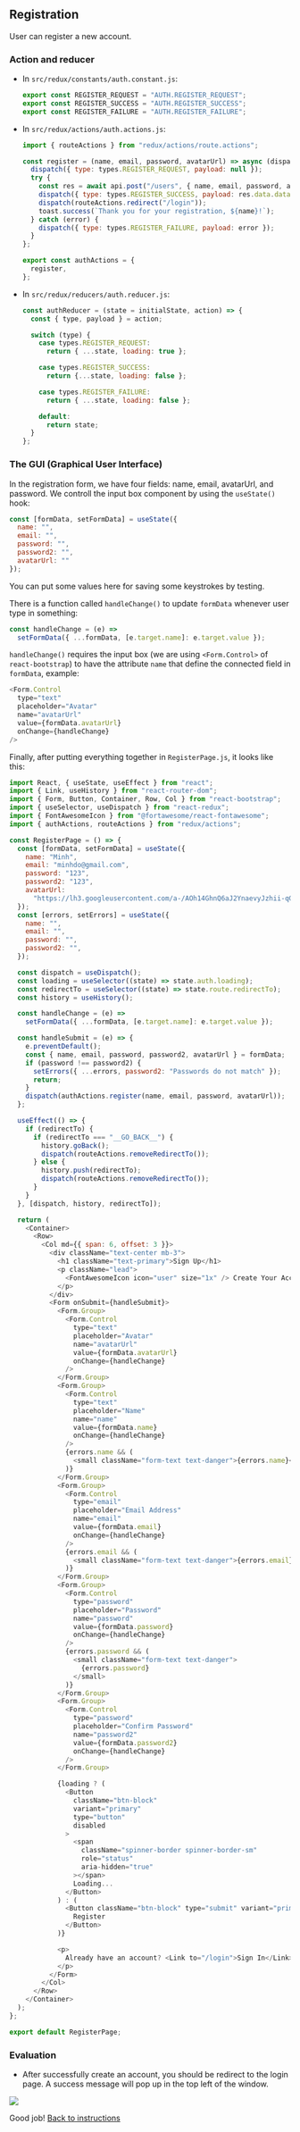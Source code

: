 ## Registration

User can register a new account.

### Action and reducer

- In `src/redux/constants/auth.constant.js`:
  ```javascript
  export const REGISTER_REQUEST = "AUTH.REGISTER_REQUEST";
  export const REGISTER_SUCCESS = "AUTH.REGISTER_SUCCESS";
  export const REGISTER_FAILURE = "AUTH.REGISTER_FAILURE";
  ```
- In `src/redux/actions/auth.actions.js`:
  ```javascript
  import { routeActions } from "redux/actions/route.actions";

  const register = (name, email, password, avatarUrl) => async (dispatch) => {
    dispatch({ type: types.REGISTER_REQUEST, payload: null });
    try {
      const res = await api.post("/users", { name, email, password, avatarUrl });
      dispatch({ type: types.REGISTER_SUCCESS, payload: res.data.data });
      dispatch(routeActions.redirect("/login"));
      toast.success(`Thank you for your registration, ${name}!`);
    } catch (error) {
      dispatch({ type: types.REGISTER_FAILURE, payload: error });
    }
  };

  export const authActions = {
    register,
  };
  ```
- In `src/redux/reducers/auth.reducer.js`:
  ```javascript
  const authReducer = (state = initialState, action) => {
    const { type, payload } = action;

    switch (type) {
      case types.REGISTER_REQUEST:
        return { ...state, loading: true };

      case types.REGISTER_SUCCESS:
        return {...state, loading: false };

      case types.REGISTER_FAILURE:
        return { ...state, loading: false };

      default:
        return state;
    }
  };
  ```

### The GUI (Graphical User Interface)

In the registration form, we have four fields: name, email, avatarUrl, and password. We controll the input box component by using the `useState()` hook:

```javascript
const [formData, setFormData] = useState({
  name: "",
  email: "",
  password: "",
  password2: "",
  avatarUrl: ""
});
```

You can put some values here for saving some keystrokes by testing.

There is a function called `handleChange()` to update `formData` whenever user type in something:

```javascript
const handleChange = (e) =>
  setFormData({ ...formData, [e.target.name]: e.target.value });
```

`handleChange()` requires the input box (we are using `<Form.Control>` of `react-bootstrap`) to have the attribute `name` that define the connected field in `formData`, example:

```javascript
<Form.Control
  type="text"
  placeholder="Avatar"
  name="avatarUrl"
  value={formData.avatarUrl}
  onChange={handleChange}
/>
```

Finally, after putting everything together in `RegisterPage.js`, it looks like this:

```javascript
import React, { useState, useEffect } from "react";
import { Link, useHistory } from "react-router-dom";
import { Form, Button, Container, Row, Col } from "react-bootstrap";
import { useSelector, useDispatch } from "react-redux";
import { FontAwesomeIcon } from "@fortawesome/react-fontawesome";
import { authActions, routeActions } from "redux/actions";

const RegisterPage = () => {
  const [formData, setFormData] = useState({
    name: "Minh",
    email: "minhdo@gmail.com",
    password: "123",
    password2: "123",
    avatarUrl:
      "https://lh3.googleusercontent.com/a-/AOh14GhnQ6aJ2YnaevyJzhii-qGws6Y17w-cwWLqF5iP",
  });
  const [errors, setErrors] = useState({
    name: "",
    email: "",
    password: "",
    password2: "",
  });

  const dispatch = useDispatch();
  const loading = useSelector((state) => state.auth.loading);
  const redirectTo = useSelector((state) => state.route.redirectTo);
  const history = useHistory();

  const handleChange = (e) =>
    setFormData({ ...formData, [e.target.name]: e.target.value });

  const handleSubmit = (e) => {
    e.preventDefault();
    const { name, email, password, password2, avatarUrl } = formData;
    if (password !== password2) {
      setErrors({ ...errors, password2: "Passwords do not match" });
      return;
    }
    dispatch(authActions.register(name, email, password, avatarUrl));
  };

  useEffect(() => {
    if (redirectTo) {
      if (redirectTo === "__GO_BACK__") {
        history.goBack();
        dispatch(routeActions.removeRedirectTo());
      } else {
        history.push(redirectTo);
        dispatch(routeActions.removeRedirectTo());
      }
    }
  }, [dispatch, history, redirectTo]);

  return (
    <Container>
      <Row>
        <Col md={{ span: 6, offset: 3 }}>
          <div className="text-center mb-3">
            <h1 className="text-primary">Sign Up</h1>
            <p className="lead">
              <FontAwesomeIcon icon="user" size="1x" /> Create Your Account
            </p>
          </div>
          <Form onSubmit={handleSubmit}>
            <Form.Group>
              <Form.Control
                type="text"
                placeholder="Avatar"
                name="avatarUrl"
                value={formData.avatarUrl}
                onChange={handleChange}
              />
            </Form.Group>
            <Form.Group>
              <Form.Control
                type="text"
                placeholder="Name"
                name="name"
                value={formData.name}
                onChange={handleChange}
              />
              {errors.name && (
                <small className="form-text text-danger">{errors.name}</small>
              )}
            </Form.Group>
            <Form.Group>
              <Form.Control
                type="email"
                placeholder="Email Address"
                name="email"
                value={formData.email}
                onChange={handleChange}
              />
              {errors.email && (
                <small className="form-text text-danger">{errors.email}</small>
              )}
            </Form.Group>
            <Form.Group>
              <Form.Control
                type="password"
                placeholder="Password"
                name="password"
                value={formData.password}
                onChange={handleChange}
              />
              {errors.password && (
                <small className="form-text text-danger">
                  {errors.password}
                </small>
              )}
            </Form.Group>
            <Form.Group>
              <Form.Control
                type="password"
                placeholder="Confirm Password"
                name="password2"
                value={formData.password2}
                onChange={handleChange}
              />
            </Form.Group>

            {loading ? (
              <Button
                className="btn-block"
                variant="primary"
                type="button"
                disabled
              >
                <span
                  className="spinner-border spinner-border-sm"
                  role="status"
                  aria-hidden="true"
                ></span>
                Loading...
              </Button>
            ) : (
              <Button className="btn-block" type="submit" variant="primary">
                Register
              </Button>
            )}

            <p>
              Already have an account? <Link to="/login">Sign In</Link>
            </p>
          </Form>
        </Col>
      </Row>
    </Container>
  );
};

export default RegisterPage;
```

### Evaluation

- After successfully create an account, you should be redirect to the login page. A success message will pop up in the top left of the window.

![](../images/600_register.png)

Good job! [Back to instructions](/README.md)